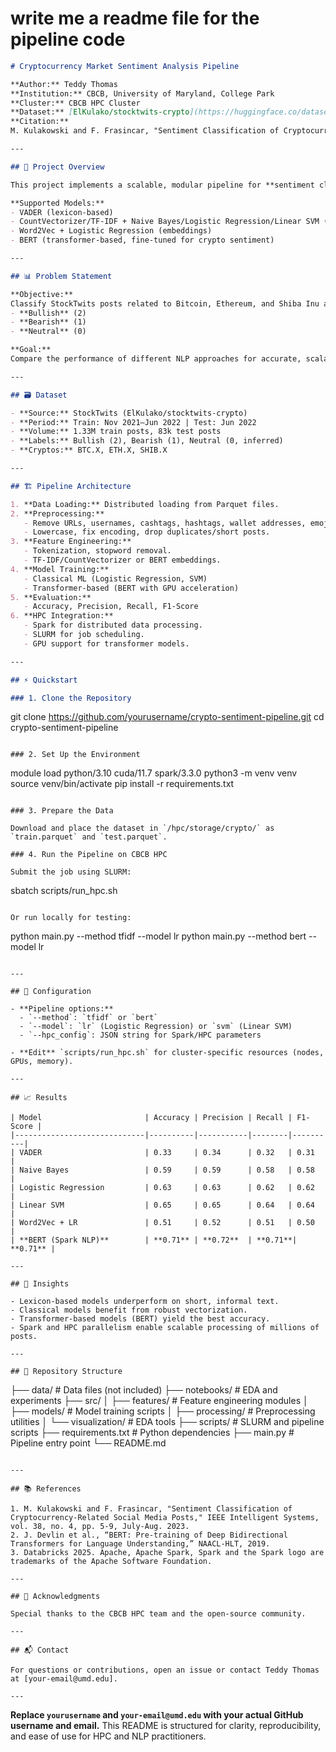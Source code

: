 

# write me a readme file for the pipeline code

```markdown
# Cryptocurrency Market Sentiment Analysis Pipeline

**Author:** Teddy Thomas  
**Institution:** CBCB, University of Maryland, College Park  
**Cluster:** CBCB HPC Cluster  
**Dataset:** [ElKulako/stocktwits-crypto](https://huggingface.co/datasets/ElKulako/stocktwits-crypto)  
**Citation:**  
M. Kulakowski and F. Frasincar, "Sentiment Classification of Cryptocurrency-Related Social Media Posts," IEEE Intelligent Systems, vol. 38, no. 4, pp. 5-9, July-Aug. 2023, doi: 10.1109/MIS.2023.3283170.

---

## 🚀 Project Overview

This project implements a scalable, modular pipeline for **sentiment classification** of cryptocurrency-related StockTwits posts. It leverages **lexicon-based**, **classical machine learning**, and **transformer-based** NLP models, optimized for distributed processing on the CBCB HPC cluster using Apache Spark and GPU acceleration.

**Supported Models:**
- VADER (lexicon-based)
- CountVectorizer/TF-IDF + Naive Bayes/Logistic Regression/Linear SVM (classical ML)
- Word2Vec + Logistic Regression (embeddings)
- BERT (transformer-based, fine-tuned for crypto sentiment)

---

## 📊 Problem Statement

**Objective:**  
Classify StockTwits posts related to Bitcoin, Ethereum, and Shiba Inu as:
- **Bullish** (2)
- **Bearish** (1)
- **Neutral** (0)

**Goal:**  
Compare the performance of different NLP approaches for accurate, scalable sentiment detection in a highly sentiment-driven market.

---

## 🗃️ Dataset

- **Source:** StockTwits (ElKulako/stocktwits-crypto)
- **Period:** Train: Nov 2021–Jun 2022 | Test: Jun 2022
- **Volume:** 1.33M train posts, 83k test posts
- **Labels:** Bullish (2), Bearish (1), Neutral (0, inferred)
- **Cryptos:** BTC.X, ETH.X, SHIB.X

---

## 🏗️ Pipeline Architecture

1. **Data Loading:** Distributed loading from Parquet files.
2. **Preprocessing:**  
   - Remove URLs, usernames, cashtags, hashtags, wallet addresses, emojis (except select ones), non-English scripts.
   - Lowercase, fix encoding, drop duplicates/short posts.
3. **Feature Engineering:**  
   - Tokenization, stopword removal.
   - TF-IDF/CountVectorizer or BERT embeddings.
4. **Model Training:**  
   - Classical ML (Logistic Regression, SVM)
   - Transformer-based (BERT with GPU acceleration)
5. **Evaluation:**  
   - Accuracy, Precision, Recall, F1-Score
6. **HPC Integration:**  
   - Spark for distributed data processing.
   - SLURM for job scheduling.
   - GPU support for transformer models.

---

## ⚡ Quickstart

### 1. Clone the Repository

```

git clone https://github.com/yourusername/crypto-sentiment-pipeline.git
cd crypto-sentiment-pipeline

```

### 2. Set Up the Environment

```

module load python/3.10 cuda/11.7 spark/3.3.0
python3 -m venv venv
source venv/bin/activate
pip install -r requirements.txt

```

### 3. Prepare the Data

Download and place the dataset in `/hpc/storage/crypto/` as `train.parquet` and `test.parquet`.

### 4. Run the Pipeline on CBCB HPC

Submit the job using SLURM:

```

sbatch scripts/run_hpc.sh

```

Or run locally for testing:

```

python main.py --method tfidf --model lr
python main.py --method bert --model lr

```

---

## 🔧 Configuration

- **Pipeline options:**  
  - `--method`: `tfidf` or `bert`
  - `--model`: `lr` (Logistic Regression) or `svm` (Linear SVM)
  - `--hpc_config`: JSON string for Spark/HPC parameters

- **Edit** `scripts/run_hpc.sh` for cluster-specific resources (nodes, GPUs, memory).

---

## 📈 Results

| Model                       | Accuracy | Precision | Recall | F1-Score |
|-----------------------------|----------|-----------|--------|----------|
| VADER                       | 0.33     | 0.34      | 0.32   | 0.31     |
| Naive Bayes                 | 0.59     | 0.59      | 0.58   | 0.58     |
| Logistic Regression         | 0.63     | 0.63      | 0.62   | 0.62     |
| Linear SVM                  | 0.65     | 0.65      | 0.64   | 0.64     |
| Word2Vec + LR               | 0.51     | 0.52      | 0.51   | 0.50     |
| **BERT (Spark NLP)**        | **0.71** | **0.72**  | **0.71**| **0.71** |

---

## 🧠 Insights

- Lexicon-based models underperform on short, informal text.
- Classical models benefit from robust vectorization.
- Transformer-based models (BERT) yield the best accuracy.
- Spark and HPC parallelism enable scalable processing of millions of posts.

---

## 📂 Repository Structure

```

├── data/                \# Data files (not included)
├── notebooks/           \# EDA and experiments
├── src/
│   ├── features/        \# Feature engineering modules
│   ├── models/          \# Model training scripts
│   ├── processing/      \# Preprocessing utilities
│   └── visualization/   \# EDA tools
├── scripts/             \# SLURM and pipeline scripts
├── requirements.txt     \# Python dependencies
├── main.py              \# Pipeline entry point
└── README.md

```

---

## 📚 References

1. M. Kulakowski and F. Frasincar, "Sentiment Classification of Cryptocurrency-Related Social Media Posts," IEEE Intelligent Systems, vol. 38, no. 4, pp. 5-9, July-Aug. 2023.
2. J. Devlin et al., “BERT: Pre-training of Deep Bidirectional Transformers for Language Understanding,” NAACL-HLT, 2019.
3. Databricks 2025. Apache, Apache Spark, Spark and the Spark logo are trademarks of the Apache Software Foundation.

---

## 🙏 Acknowledgments

Special thanks to the CBCB HPC team and the open-source community.

---

## 📬 Contact

For questions or contributions, open an issue or contact Teddy Thomas at [your-email@umd.edu].

---
```

**Replace `yourusername` and `your-email@umd.edu` with your actual GitHub username and email.**
This README is structured for clarity, reproducibility, and ease of use for HPC and NLP practitioners.

